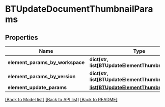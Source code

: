 # BTUpdateDocumentThumbnailParams

## Properties
Name | Type | Description | Notes
------------ | ------------- | ------------- | -------------
**element_params_by_workspace** | **dict(str, list[BTUpdateElementThumbnailParams])** |  | [optional] 
**element_params_by_version** | **dict(str, list[BTUpdateElementThumbnailParams])** |  | [optional] 
**element_update_params** | [**list[BTUpdateElementThumbnailParams]**](BTUpdateElementThumbnailParams.md) |  | [optional] 

[[Back to Model list]](../README.md#documentation-for-models) [[Back to API list]](../README.md#documentation-for-api-endpoints) [[Back to README]](../README.md)



